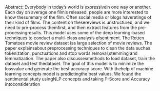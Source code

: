 Abstract:
Everybody  in  today’s  world  is  expressivein  one  way  or  another.  Each  day  on  average  one  filmis  released,  people  are  more  interested  to  know  thesummary  of  the  film.  Often  social  media  or  blogs  haveratings  of  their  kind  of  films.  The  content  on  thesereviews is unstructured, and we need to pre-process themfirst,  and  then  extract  features  from  the  pre-processingresults.  This  model  uses  some  of  the  deep  learning-based  techniques  to  conduct  a  multi-class  analysis  ofsentiment. The Rotten Tomatoes movie review dataset isa  large  selection  of  movie  reviews.  The  paper  explainsabout  preprocessing  techniques  to  clean  the  data  suchas  tokenization,  punctuations  and  stop  words  removal,stemming  and  lemmatization.  The  paper  also  discussesmethods  to  load  dataset,  train  the  dataset  and  test  thedataset.  The  goal  of  this  model  is  to  minimize  the  lossvalue  and  generate  the  best  accuracy  score.  With  thehelp  of  machine  learning  concepts  model  is  predictingthe  best  values.  We  found  the  sentimental  study  usingNLP  concepts  and  taking  F-Score  and  Accuracy  intoconsideration
